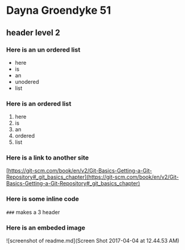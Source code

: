 # Dayna Groendyke 51

## header level 2

### Here is an un ordered list

- here
- is
- an
- unodered
- list

### Here is an ordered list

1. here
2. is
3. an
4. ordered
5. list

### Here is a link to another site
[https://git-scm.com/book/en/v2/Git-Basics-Getting-a-Git-Repository#_git_basics_chapter](https://git-scm.com/book/en/v2/Git-Basics-Getting-a-Git-Repository#_git_basics_chapter)

### Here is some inline code

`###` makes a 3 header

### Here is an embeded image

![screenshot of readme.md](Screen Shot 2017-04-04 at 12.44.53 AM)
